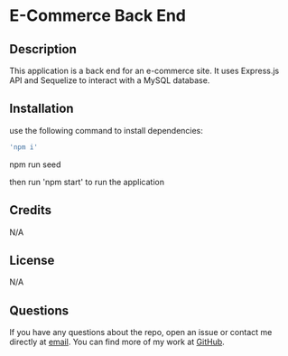 # E-Commerce Back End

## Description

This application is a back end for an e-commerce site. It uses Express.js API and Sequelize to interact with a MySQL database.

## Installation
use the following command to install dependencies:

```bash
'npm i'
```
npm run seed

then run 'npm start' to run the application


## Credits

N/A

## License

N/A

## Questions

If you have any questions about the repo, open an issue or contact me directly at
[email](mailto:thatcherjoe20@gmail.com). 
You can find more of my work at 
[GitHub](thatcher20200). 
